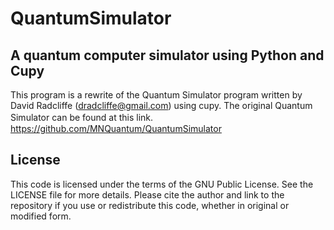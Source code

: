 # QuantumSimulator

## A quantum computer simulator using Python and Cupy
This program is a rewrite of the Quantum Simulator program written by David Radcliffe (dradcliffe@gmail.com) using cupy.
The original Quantum Simulator can be found at this link.　https://github.com/MNQuantum/QuantumSimulator

## License
This code is licensed under the terms of the GNU Public License. See the LICENSE file for more details. Please cite the author and link to the repository if you use or redistribute this code, whether in original or modified form.
